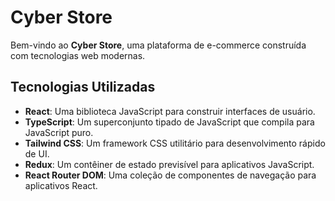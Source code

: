 # Cyber Store

Bem-vindo ao **Cyber Store**, uma plataforma de e-commerce construída com tecnologias web modernas.

## Tecnologias Utilizadas

- **React**: Uma biblioteca JavaScript para construir interfaces de usuário.
- **TypeScript**: Um superconjunto tipado de JavaScript que compila para JavaScript puro.
- **Tailwind CSS**: Um framework CSS utilitário para desenvolvimento rápido de UI.
- **Redux**: Um contêiner de estado previsível para aplicativos JavaScript.
- **React Router DOM**: Uma coleção de componentes de navegação para aplicativos React.
